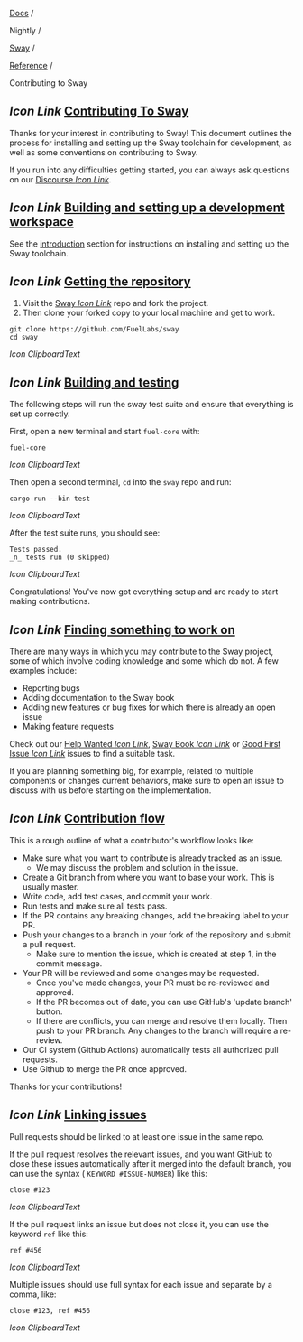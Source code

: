 [Docs](https://docs.fuel.network/) /

Nightly  /

[Sway](https://docs.fuel.network/docs/nightly/sway/) /

[Reference](https://docs.fuel.network/docs/nightly/sway/reference/) /

Contributing to Sway

## _Icon Link_ [Contributing To Sway](https://docs.fuel.network/docs/nightly/sway/reference/contributing_to_sway/\#contributing-to-sway)

Thanks for your interest in contributing to Sway! This document outlines the process for installing and setting up the Sway toolchain for development, as well as some conventions on contributing to Sway.

If you run into any difficulties getting started, you can always ask questions on our [Discourse _Icon Link_](https://forum.fuel.network/).

## _Icon Link_ [Building and setting up a development workspace](https://docs.fuel.network/docs/nightly/sway/reference/contributing_to_sway/\#building-and-setting-up-a-development-workspace)

See the [introduction](https://docs.fuel.network/docs/nightly/sway/introduction/) section for instructions on installing and setting up the Sway toolchain.

## _Icon Link_ [Getting the repository](https://docs.fuel.network/docs/nightly/sway/reference/contributing_to_sway/\#getting-the-repository)

1. Visit the [Sway _Icon Link_](https://github.com/FuelLabs/sway) repo and fork the project.
2. Then clone your forked copy to your local machine and get to work.

```fuel_Box fuel_Box-idXKMmm-css
git clone https://github.com/FuelLabs/sway
cd sway
```

_Icon ClipboardText_

## _Icon Link_ [Building and testing](https://docs.fuel.network/docs/nightly/sway/reference/contributing_to_sway/\#building-and-testing)

The following steps will run the sway test suite and ensure that everything is set up correctly.

First, open a new terminal and start `fuel-core` with:

```fuel_Box fuel_Box-idXKMmm-css
fuel-core
```

_Icon ClipboardText_

Then open a second terminal, `cd` into the `sway` repo and run:

```fuel_Box fuel_Box-idXKMmm-css
cargo run --bin test
```

_Icon ClipboardText_

After the test suite runs, you should see:

```fuel_Box fuel_Box-idXKMmm-css
Tests passed.
_n_ tests run (0 skipped)
```

_Icon ClipboardText_

Congratulations! You've now got everything setup and are ready to start making contributions.

## _Icon Link_ [Finding something to work on](https://docs.fuel.network/docs/nightly/sway/reference/contributing_to_sway/\#finding-something-to-work-on)

There are many ways in which you may contribute to the Sway project, some of which involve coding knowledge and some which do not. A few examples include:

- Reporting bugs
- Adding documentation to the Sway book
- Adding new features or bug fixes for which there is already an open issue
- Making feature requests

Check out our [Help Wanted _Icon Link_](https://github.com/FuelLabs/sway/issues?q=is%3Aopen+is%3Aissue+label%3A%22help+wanted%22), [Sway Book _Icon Link_](https://github.com/FuelLabs/sway/issues?q=is%3Aopen+is%3Aissue+label%3A%22The+Sway+Book%22) or [Good First Issue _Icon Link_](https://github.com/FuelLabs/sway/issues?q=is%3Aopen+is%3Aissue+label%3A%22good+first+issue%22) issues to find a suitable task.

If you are planning something big, for example, related to multiple components or changes current behaviors, make sure to open an issue to discuss with us before starting on the implementation.

## _Icon Link_ [Contribution flow](https://docs.fuel.network/docs/nightly/sway/reference/contributing_to_sway/\#contribution-flow)

This is a rough outline of what a contributor's workflow looks like:

- Make sure what you want to contribute is already tracked as an issue.
  - We may discuss the problem and solution in the issue.
- Create a Git branch from where you want to base your work. This is usually master.
- Write code, add test cases, and commit your work.
- Run tests and make sure all tests pass.
- If the PR contains any breaking changes, add the breaking label to your PR.
- Push your changes to a branch in your fork of the repository and submit a pull request.
  - Make sure to mention the issue, which is created at step 1, in the commit message.
- Your PR will be reviewed and some changes may be requested.
  - Once you've made changes, your PR must be re-reviewed and approved.
  - If the PR becomes out of date, you can use GitHub's 'update branch' button.
  - If there are conflicts, you can merge and resolve them locally. Then push to your PR branch.
    Any changes to the branch will require a re-review.
- Our CI system (Github Actions) automatically tests all authorized pull requests.
- Use Github to merge the PR once approved.

Thanks for your contributions!

## _Icon Link_ [Linking issues](https://docs.fuel.network/docs/nightly/sway/reference/contributing_to_sway/\#linking-issues)

Pull requests should be linked to at least one issue in the same repo.

If the pull request resolves the relevant issues, and you want GitHub to close these issues automatically after it merged into the default branch, you can use the syntax ( `KEYWORD #ISSUE-NUMBER`) like this:

```fuel_Box fuel_Box-idXKMmm-css
close #123
```

_Icon ClipboardText_

If the pull request links an issue but does not close it, you can use the keyword `ref` like this:

```fuel_Box fuel_Box-idXKMmm-css
ref #456
```

_Icon ClipboardText_

Multiple issues should use full syntax for each issue and separate by a comma, like:

```fuel_Box fuel_Box-idXKMmm-css
close #123, ref #456
```

_Icon ClipboardText_
